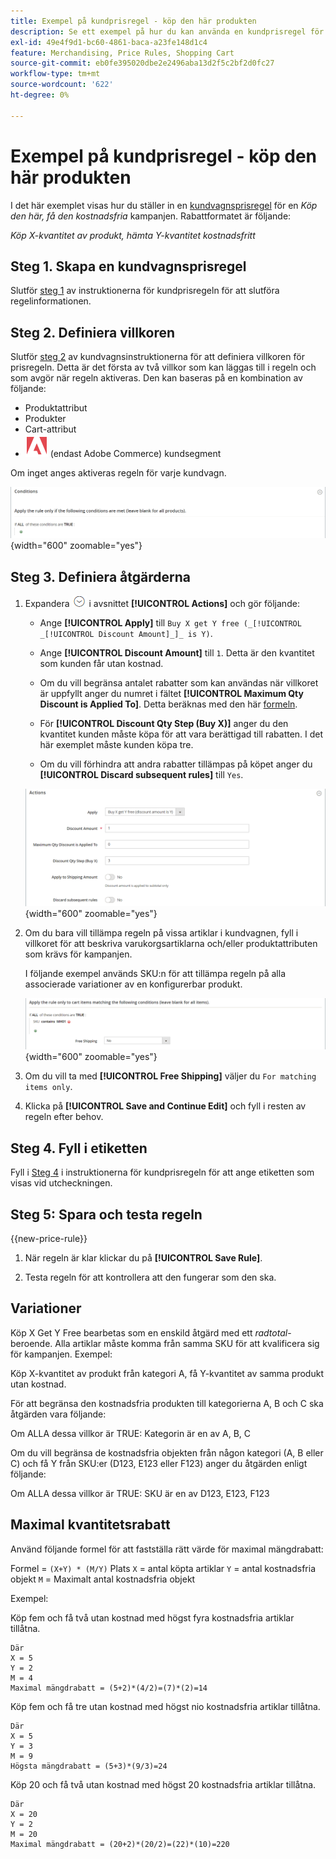 ```yaml
---
title: Exempel på kundprisregel - köp den här produkten
description: Se ett exempel på hur du kan använda en kundprisregel för att erbjuda en köp-this-get-that-kampanj.
exl-id: 49e4f9d1-bc60-4861-baca-a23fe148d1c4
feature: Merchandising, Price Rules, Shopping Cart
source-git-commit: eb0fe395020dbe2e2496aba13d2f5c2bf2d0fc27
workflow-type: tm+mt
source-wordcount: '622'
ht-degree: 0%

---
```


# Exempel på kundprisregel - köp den här produkten

I det här exemplet visas hur du ställer in en [kundvagnsprisregel](price-rules-cart.md) för en _Köp den här, få den kostnadsfria_ kampanjen. Rabattformatet är följande:

_Köp X-kvantitet av produkt, hämta Y-kvantitet kostnadsfritt_

## Steg 1. Skapa en kundvagnsprisregel

Slutför [steg 1](price-rules-cart.md) av instruktionerna för kundprisregeln för att slutföra regelinformationen.

## Steg 2. Definiera villkoren

Slutför [steg 2](price-rules-cart.md) av kundvagnsinstruktionerna för att definiera villkoren för prisregeln. Detta är det första av två villkor som kan läggas till i regeln och som avgör när regeln aktiveras. Den kan baseras på en kombination av följande:

- Produktattribut
- Produkter
- Cart-attribut
- ![Adobe Commerce](../assets/adobe-logo.svg) (endast Adobe Commerce) kundsegment

Om inget anges aktiveras regeln för varje kundvagn.

![Kundprisregel - villkor](./assets/buy-x-get-y-condition-default.png){width="600" zoomable="yes"}

## Steg 3. Definiera åtgärderna

1. Expandera ![Expansionsväljaren](../assets/icon-display-expand.png) i avsnittet **[!UICONTROL Actions]** och gör följande:

   - Ange **[!UICONTROL Apply]** till `Buy X get Y free (_[!UICONTROL _[!UICONTROL Discount Amount]_]_ is Y)`.

   - Ange **[!UICONTROL Discount Amount]** till `1`. Detta är den kvantitet som kunden får utan kostnad.

   - Om du vill begränsa antalet rabatter som kan användas när villkoret är uppfyllt anger du numret i fältet **[!UICONTROL Maximum Qty Discount is Applied To]**. Detta beräknas med den här [formeln](#maximum-quantity-discount).

   - För **[!UICONTROL Discount Qty Step (Buy X)]** anger du den kvantitet kunden måste köpa för att vara berättigad till rabatten. I det här exemplet måste kunden köpa tre.

   - Om du vill förhindra att andra rabatter tillämpas på köpet anger du **[!UICONTROL Discard subsequent rules]** till `Yes`.

   ![Kundprisregel - köp 3 få 1 utan kostnad](./assets/buy-3-get-1-actions.png){width="600" zoomable="yes"}

1. Om du bara vill tillämpa regeln på vissa artiklar i kundvagnen, fyll i villkoret för att beskriva varukorgsartiklarna och/eller produktattributen som krävs för kampanjen.

   I följande exempel används SKU:n för att tillämpa regeln på alla associerade variationer av en konfigurerbar produkt.

   ![Kundprisregel - villkor för varukorgsartiklar](./assets/buy-3-get-1-actions-condition.png){width="600" zoomable="yes"}

1. Om du vill ta med **[!UICONTROL Free Shipping]** väljer du `For matching items only`.

1. Klicka på **[!UICONTROL Save and Continue Edit]** och fyll i resten av regeln efter behov.

## Steg 4. Fyll i etiketten

Fyll i [Steg 4](price-rules-cart.md) i instruktionerna för kundprisregeln för att ange etiketten som visas vid utcheckningen.

## Steg 5: Spara och testa regeln

{{new-price-rule}}

1. När regeln är klar klickar du på **[!UICONTROL Save Rule]**.

1. Testa regeln för att kontrollera att den fungerar som den ska.

## Variationer

Köp X Get Y Free bearbetas som en enskild åtgärd med ett _radtotal_-beroende. Alla artiklar måste komma från samma SKU för att kvalificera sig för kampanjen. Exempel:

Köp X-kvantitet av produkt från kategori A, få Y-kvantitet av samma produkt utan kostnad.

För att begränsa den kostnadsfria produkten till kategorierna A, B och C ska åtgärden vara följande:

Om ALLA dessa villkor är TRUE:
Kategorin är en av A, B, C

Om du vill begränsa de kostnadsfria objekten från någon kategori (A, B eller C) och få Y från SKU:er (D123, E123 eller F123) anger du åtgärden enligt följande:

Om ALLA dessa villkor är TRUE:
SKU är en av D123, E123, F123

## Maximal kvantitetsrabatt

Använd följande formel för att fastställa rätt värde för maximal mängdrabatt:

Formel = `(X+Y) * (M/Y)`
Plats
`X` = antal köpta artiklar
`Y` = antal kostnadsfria objekt
`M` = Maximalt antal kostnadsfria objekt

Exempel:

Köp fem och få två utan kostnad med högst fyra kostnadsfria artiklar tillåtna.

    Där
    X = 5
    Y = 2
    M = 4
    Maximal mängdrabatt = (5+2)*(4/2)=(7)*(2)=14

Köp fem och få tre utan kostnad med högst nio kostnadsfria artiklar tillåtna.

    Där
    X = 5
    Y = 3
    M = 9
    Högsta mängdrabatt = (5+3)*(9/3)=24

Köp 20 och få två utan kostnad med högst 20 kostnadsfria artiklar tillåtna.

    Där
    X = 20
    Y = 2
    M = 20
    Maximal mängdrabatt = (20+2)*(20/2)=(22)*(10)=220

